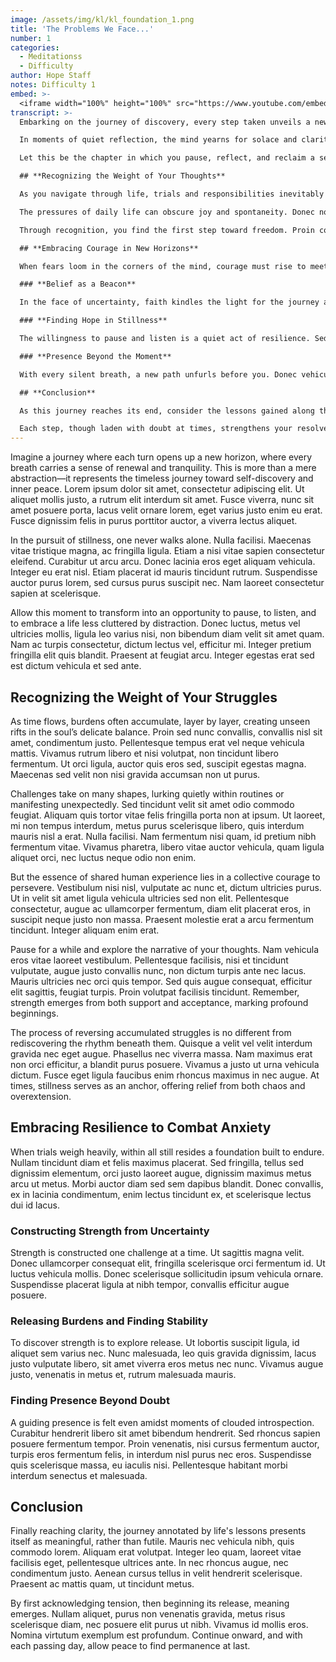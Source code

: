```yaml
---
image: /assets/img/kl/kl_foundation_1.png
title: 'The Problems We Face...'
number: 1
categories:
  - Meditationss
  - Difficulty
author: Hope Staff
notes: Difficulty 1
embed: >-
  <iframe width="100%" height="100%" src="https://www.youtube.com/embed/NvYt3lDo5wI?si=iGHoH37XgmCaTMUz" title="YouTube video player" frameborder="0" allow="accelerometer; autoplay; clipboard-write; encrypted-media; gyroscope; picture-in-picture; web-share" referrerpolicy="strict-origin-when-cross-origin" allowfullscreen></iframe>
transcript: >-
  Embarking on the journey of discovery, every step taken unveils a new facet of the world. The ephemeral nature of existence becomes a gentle reminder to embrace each moment with an open heart. Lorem ipsum dolor sit amet, consectetur adipiscing elit. Praesent facilisis imperdiet dolor, vel vulputate lectus posuere non. Cras vehicula turpis sed purus posuere, ut blandit tellus tempor. Integer venenatis, eros at volutpat facilisis, felis sapien porta tortor, non rhoncus nulla magna Vitae nisl.

  In moments of quiet reflection, the mind yearns for solace and clarity. Quisque convallis, dolor ac vehicula scelerisque, urna lorem sagittis purus, sed ultricies tortor tellus at sem. Nam ut nisl sit amet justo fermentum suscipit ut vitae sapien. Nulla facilisi. Vestibulum ante ipsum primis in faucibus orci luctus et ultrices posuere cubilia curae; Sed felis lectus, tincidunt quis laoreet eget, ultricies ut libero.

  Let this be the chapter in which you pause, reflect, and reclaim a sense of purpose. Ut vel felis vel tortor sodales fermentum. Sed condimentum egestas laoreet. Quisque pellentesque metus non lacus luctus, at mattis enim blandit. Maecenas et ligula in nunc porta pharetra. Nullam cursus mauris ligula, eget vestibulum lectus dictum vel. Suspendisse potenti. Pellentesque vulputate justo id sagittis mollis.

  ## **Recognizing the Weight of Your Thoughts**

  As you navigate through life, trials and responsibilities inevitably accumulate like footprints in the sand. Suspendisse et malesuada lorem. Curabitur eget diam ut magna consequat interdum ac a ligula. Vivamus ornare, diam eget tincidunt scelerisque, sem tellus sagittis nulla, at tristique sem magna vitae ligula. Integer aliquet ultricies nisi blandit dictum. Proin tempor, sem sed pharetra aliquam, dui justo tincidunt arcu, vitae blandit lorem odio a lorem. Nulla vitae ipsum non tortor convallis ultricies nec in justo. 

  The pressures of daily life can obscure joy and spontaneity. Donec non enim ipsum. Suspendisse varius libero nec metus laoreet sodales. Cras consequat arcu in augue fringilla congue. Etiam tempor in lectus nec dictum. Nam non viverra lacus. Suspendisse vestibulum, augue a vehicula mattis, arcu elit ultrices sapien, non varius mi urna sed justo.

  Through recognition, you find the first step toward freedom. Proin congue mollis eros ut pretium. Nullam eu nunc quis velit iaculis lacinia. Ut gravida ante at nisi auctor, in maximus arcu posuere. Etiam vitae ex ac augue vulputate scelerisque. Cras et neque id lorem porttitor vehicula. Suspendisse auctor malesuada lectus, ut ultricies velit venenatis in.

  ## **Embracing Courage in New Horizons**

  When fears loom in the corners of the mind, courage must rise to meet them. Vivamus gravida erat et arcu aliquam, sed porta odio vehicula. Etiam commodo felis et mi facilisis consectetur. Ut luctus posuere tortor, ut imperdiet ligula accumsan et. Aliquam erat volutpat. Integer in purus id sapien vestibulum malesuada id sit amet urna. Lorem ipsum dolor sit amet, consectetur adipiscing elit.

  ### **Belief as a Beacon**

  In the face of uncertainty, faith kindles the light for the journey ahead. In semper placerat diam, ac posuere libero pellentesque quis. Duis aliquam lacus nec nunc hendrerit tempus. Aenean id dignissim erat. Integer diam libero, luctus ac arcu sed, sodales volutpat dui. Aliquam convallis dolor at maximus auctor.

  ### **Finding Hope in Stillness**

  The willingness to pause and listen is a quiet act of resilience. Sed ut mattis dui. Proin hendrerit dolor ullamcorper libero lobortis, vitae posuere magna aliquam. Nulla consectetur tellus id nulla laoreet, in sagittis metus lacinia. Proin in elit vitae justo mollis lobortis id at purus.

  ### **Presence Beyond the Moment**

  With every silent breath, a new path unfurls before you. Donec vehicula sit amet sapien id eleifend. Phasellus at erat sit amet odio pharetra egestas. Ut porttitor auctor justo, in efficitur mauris consectetur at. In the depth of stillness, a profound strength can be found, compelling you to continue.

  ## **Conclusion**

  As this journey reaches its end, consider the lessons gained along the way. Nulla facilisi. Integer eget massa at velit euismod pellentesque vitae id lectus. Pellentesque habitant morbi tristique senectus et netus et malesuada fames ac turpis egestas. The steadfast pursuit of peace and growth allows for transformation and the discovery of serenity.

  Each step, though laden with doubt at times, strengthens your resolve to move forward. Maecenas non tortor sit amet libero volutpat mollis. Donec interdum nulla id lectus lobortis, at convallis felis gravida. Suspendisse et venenatis odio. Nam accumsan tincidunt nisi, at molestie odio vestibulum sed. Lorem ipsum dolor sit amet, consectetur adipiscing elit, sed do eiusmod tempor incididunt ut labore et dolore magna aliqua. The journey is fulfilling as it leads to a stronger sense of self and renewed hope.
---
```

Imagine a journey where each turn opens up a new horizon, where every breath carries a sense of renewal and tranquility. This is more than a mere abstraction—it represents the timeless journey toward self-discovery and inner peace. Lorem ipsum dolor sit amet, consectetur adipiscing elit. Ut aliquet mollis justo, a rutrum elit interdum sit amet. Fusce viverra, nunc sit amet posuere porta, lacus velit ornare lorem, eget varius justo enim eu erat. Fusce dignissim felis in purus porttitor auctor, a viverra lectus aliquet.

In the pursuit of stillness, one never walks alone. Nulla facilisi. Maecenas vitae tristique magna, ac fringilla ligula. Etiam a nisi vitae sapien consectetur eleifend. Curabitur ut arcu arcu. Donec lacinia eros eget aliquam vehicula. Integer eu erat nisl. Etiam placerat id mauris tincidunt rutrum. Suspendisse auctor purus lorem, sed cursus purus suscipit nec. Nam laoreet consectetur sapien at scelerisque.

Allow this moment to transform into an opportunity to pause, to listen, and to embrace a life less cluttered by distraction. Donec luctus, metus vel ultricies mollis, ligula leo varius nisi, non bibendum diam velit sit amet quam. Nam ac turpis consectetur, dictum lectus vel, efficitur mi. Integer pretium fringilla elit quis blandit. Praesent at feugiat arcu. Integer egestas erat sed est dictum vehicula et sed ante.

## **Recognizing the Weight of Your Struggles**

As time flows, burdens often accumulate, layer by layer, creating unseen rifts in the soul’s delicate balance. Proin sed nunc convallis, convallis nisl sit amet, condimentum justo. Pellentesque tempus erat vel neque vehicula mattis. Vivamus rutrum libero et nisi volutpat, non tincidunt libero fermentum. Ut orci ligula, auctor quis eros sed, suscipit egestas magna. Maecenas sed velit non nisi gravida accumsan non ut purus.

Challenges take on many shapes, lurking quietly within routines or manifesting unexpectedly. Sed tincidunt velit sit amet odio commodo feugiat. Aliquam quis tortor vitae felis fringilla porta non at ipsum. Ut laoreet, mi non tempus interdum, metus purus scelerisque libero, quis interdum mauris nisl a erat. Nulla facilisi. Nam fermentum nisi quam, id pretium nibh fermentum vitae. Vivamus pharetra, libero vitae auctor vehicula, quam ligula aliquet orci, nec luctus neque odio non enim.

But the essence of shared human experience lies in a collective courage to persevere. Vestibulum nisi nisl, vulputate ac nunc et, dictum ultricies purus. Ut in velit sit amet ligula vehicula ultricies sed non elit. Pellentesque consectetur, augue ac ullamcorper fermentum, diam elit placerat eros, in suscipit neque justo non massa. Praesent molestie erat a arcu fermentum tincidunt. Integer aliquam enim erat.

Pause for a while and explore the narrative of your thoughts. Nam vehicula eros vitae laoreet vestibulum. Pellentesque facilisis, nisi et tincidunt vulputate, augue justo convallis nunc, non dictum turpis ante nec lacus. Mauris ultricies nec orci quis tempor. Sed quis augue consequat, efficitur elit sagittis, feugiat turpis. Proin volutpat facilisis tincidunt. Remember, strength emerges from both support and acceptance, marking profound beginnings.

The process of reversing accumulated struggles is no different from rediscovering the rhythm beneath them. Quisque a velit vel velit interdum gravida nec eget augue. Phasellus nec viverra massa. Nam maximus erat non orci efficitur, a blandit purus posuere. Vivamus a justo ut urna vehicula dictum. Fusce eget ligula faucibus enim rhoncus maximus in nec augue. At times, stillness serves as an anchor, offering relief from both chaos and overextension.

## **Embracing Resilience to Combat Anxiety**

When trials weigh heavily, within all still resides a foundation built to endure. Nullam tincidunt diam et felis maximus placerat. Sed fringilla, tellus sed dignissim elementum, orci justo laoreet augue, dignissim maximus metus arcu ut metus. Morbi auctor diam sed sem dapibus blandit. Donec convallis, ex in lacinia condimentum, enim lectus tincidunt ex, et scelerisque lectus dui id lacus.

### **Constructing Strength from Uncertainty**

Strength is constructed one challenge at a time. Ut sagittis magna velit. Donec ullamcorper consequat elit, fringilla scelerisque orci fermentum id. Ut luctus vehicula mollis. Donec scelerisque sollicitudin ipsum vehicula ornare. Suspendisse placerat ligula at nibh tempor, convallis efficitur augue posuere.

### **Releasing Burdens and Finding Stability**

To discover strength is to explore release. Ut lobortis suscipit ligula, id aliquet sem varius nec. Nunc malesuada, leo quis gravida dignissim, lacus justo vulputate libero, sit amet viverra eros metus nec nunc. Vivamus augue justo, venenatis in metus et, rutrum malesuada mauris.

### **Finding Presence Beyond Doubt**

A guiding presence is felt even amidst moments of clouded introspection. Curabitur hendrerit libero sit amet bibendum hendrerit. Sed rhoncus sapien posuere fermentum tempor. Proin venenatis, nisi cursus fermentum auctor, turpis eros fermentum felis, in interdum nisl purus nec eros. Suspendisse quis scelerisque massa, eu iaculis nisi. Pellentesque habitant morbi interdum senectus et malesuada.

## **Conclusion**

Finally reaching clarity, the journey annotated by life's lessons presents itself as meaningful, rather than futile. Mauris nec vehicula nibh, quis commodo lorem. Aliquam erat volutpat. Integer leo quam, laoreet vitae facilisis eget, pellentesque ultrices ante. In nec rhoncus augue, nec condimentum justo. Aenean cursus tellus in velit hendrerit scelerisque. Praesent ac mattis quam, ut tincidunt metus.

By first acknowledging tension, then beginning its release, meaning emerges. Nullam aliquet, purus non venenatis gravida, metus risus scelerisque diam, nec posuere elit purus ut nibh. Vivamus id mollis eros. Nomina virtutum exemplum est profundum. Continue onward, and with each passing day, allow peace to find permanence at last.